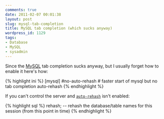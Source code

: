 ```yaml
---
comments: true
date: 2011-02-07 00:01:38
layout: post
slug: mysql-tab-completion
title: MySQL tab completion (which sucks anyway)
wordpress_id: 1129
tags:
- Database
- MySQL
- sysadmin
---
```


Since the [MySQL](http://www.mysql.com) tab completion sucks anyway, but I usually forget how to enable it here's how:

{% highlight ini %}
[mysql]
#no-auto-rehash # faster start of mysql but no tab completion
auto-rehash
{% endhighlight %}

If you can't control the server and [`auto-rehash`](http://dev.mysql.com/doc/refman/5.1/en/mysql-command-options.html#option_mysql_auto-rehash) isn't enabled:

{% highlight sql %}
rehash; -- rehash the database/table names for this session (from this point in time)
{% endhighlight %}
